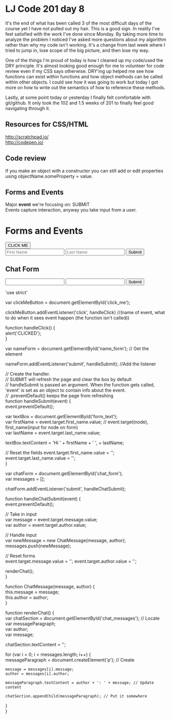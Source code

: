 # LJ Code 201 day 8

It's the end of what has been called 3 of the most difficult days of the course yet I have not pulled out my hair. This is a good sign. In reality I've feel satisfied with the work I've done since Monday. By taking more time to analyze the problem I noticed I've asked more questions about my algorithm rather than why my code isn't working. It's a change from last week where I tried to jump in, lose scope of the big picture, and then lose my way.

One of the things I'm proud of today is how I cleaned up my code/used the DRY principle. It's almost looking good enough for me to volunteer for code review even if my CSS says otherwise. DRY'ing up helped me see how functions can exist within functions and how object methods can be called within other objects. I could see how it was going to work but today I got more on how to write out the semantics of how to reference these methods.

Lastly, at some point today or yesterday I finally felt comfortable with git/github. It only took the 102 and 1.5 weeks of 201 to finally feel good navigating through it.

## Resources for CSS/HTML
http://scratchpad.io/  
http://codepen.io/

## Code review
If you make an object with a constructor you can still add or edit properties using objectName.someProperty = value.  

## Forms and Events
Major <strong>event</strong> we're focusing on: SUBMIT  
Events capture interaction, anyway you take input from a user.  

<!-- HTML HTML HTML HTML HTML HTML HTML HTML HTML HTML HTML HTML HTML HTML HTML HTML HTML HTML HTML HTML  HTML -->
<!DOCTYPE html>
<html>
  <head>
    <title></title>
  </head>
  <body>
    <h1>Forms and Events</h1>
    <button id="click_me">CLICK ME</button>  
    <form id="name_form">
      <input type="text" placeholder="First Name" name="first_name"> <!-- placeholders are greyed out text that disappears when text is entered -->
      <input type="text" placeholder="Last Name" name="last_name">
      <input type="submit"> <!-- input tags are self closing -->
    </form>
    <section id="form_text"></section>
    <h2>Chat Form</h2>
    <form id="chat_form">
      <input type="text" name="message">
      <input type="text" name="author">
      <input type="submit">
    </form>
    <section id="chat_messages"></section>
    <script type="text/javascript" src="app.js"></script>
  </body>
</html>

<!-- JavaScript JavaScript JavaScript JavaScript JavaScript JavaScript JavaScript JavaScript JavaScript JavaScript -->
'use strict'  

var clickMeButton = document.getElementById('click_me');  

clickMeButton.addEventListener('click', handleClick) //(name of event, what to do when it sees event happen (the function isn't called))  

function handleClick() {  
  alert('CLICKED');  
}  

var nameForm = document.getElementById('name_form'); // Get the element  

nameForm.addEventListener('submit', handleSubmit); //Add the listener  

// Create the handler.  
// SUBMIT will refresh the page and clear the box by default  
// handleSubmit is passed an argument. When the function gets called, 'event' is set as an object to contain info about the event.  
// .preventDefault() keeps the page from refreshing  
function handleSubmit(event) {  
  event.preventDefault();

  var textBox = document.getElementById('form_text');  
  var firstName = event.target.first_name.value; // event.target(node), first_name(input for node on form)  
  var lastName = event.target.last_name.value;  

  textBox.textContent = 'Hi ' + firstName + ' ', + lastName;  

  // Reset the fields
  event.target.first_name.value = '';  
  event.target.last_name.value = '';  
}  

var chatForm = document.getElementById('chat_form');  
var messages = [];  

chatForm.addEventListener('submit', handleChatSubmit);  

function handleChatSubmit(event) {  
  event.preventDefault();  

  // Take in input  
  var message = event.target.message.value;  
  var author = event.target.author.value;  

  // Handle input  
  var newMessage = new ChatMessage(message, author);  
  messages.push(newMessage);  

  // Reset forms  
  event.target.message.value = '';
  event.target.author.value = '';   

  renderChat();   
}  

function ChatMessage(message, author) {  
  this.message = message;  
  this.author = author;  
}  

function renderChat() {  
  var chatSection = document.getElementById('chat_messages'); // Locate  
  var messageParagraph;  
  var author;  
  var message;  

  chatSection.textContent = '';  

  for (var i = 0; i < messages.length; i++) {  
    messageParagraph = document.createElement('p'); // Create   

    message = messages[i].message;  
    author = messages[i].author;  

    messageParagraph.textContent = author + ': ' + message; // Update content  

    chatSection.appendChild(messageParagraph); // Put it somewhere  
  }  
}  
